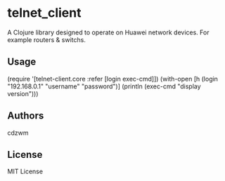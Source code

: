 # telnet_client
A Clojure library designed to operate on Huawei network devices.
For example routers & switchs.

## Usage
(require '[telnet-client.core :refer [login exec-cmd]])
(with-open [h (login "192.168.0.1" "username" "password")]
	(println (exec-cmd "display version")))

## Authors
cdzwm

## License
MIT License
